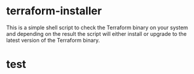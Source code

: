 # terraform-installer

This is a simple shell script to check the Terraform binary on your system and depending on the result the script will either install or upgrade to the latest version of the Terraform binary.

# test